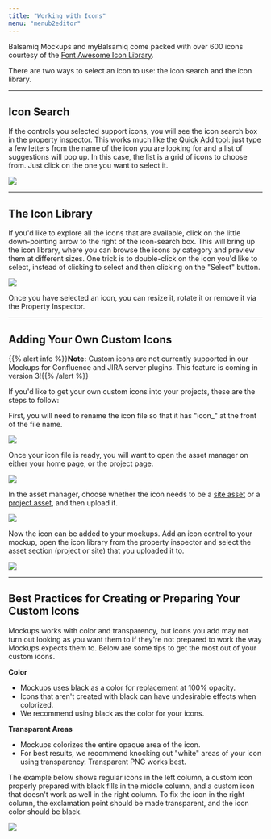 ```yaml
---
title: "Working with Icons"
menu: "menub2editor"
---
```


Balsamiq Mockups and myBalsamiq come packed with over 600 icons courtesy of the [Font Awesome Icon Library](http://fontawesome.io).

There are two ways to select an icon to use: the icon search and the icon library.

* * *

## Icon Search

If the controls you selected support icons, you will see the icon search box in the property inspector. This works much like [the Quick Add tool](../overview/#the-quick-add-tool): just type a few letters from the name of the icon you are looking for and a list of suggestions will pop up. In this case, the list is a grid of icons to choose from. Just click on the one you want to select it.

![](http://media.balsamiq.com/img/support/docs/m4d/help_iconsearch.png)

* * *

## The Icon Library

If you'd like to explore all the icons that are available, click on the little down-pointing arrow to the right of the icon-search box. This will bring up the icon library, where you can browse the icons by category and preview them at different sizes. One trick is to double-click on the icon you'd like to select, instead of clicking to select and then clicking on the "Select" button.

![](http://media.balsamiq.com/img/support/docs/m4d/help_iconlibrary.png)

Once you have selected an icon, you can resize it, rotate it or remove it via the Property Inspector.

* * *

## Adding Your Own Custom Icons

{{% alert info %}}**Note:** Custom icons are not currently supported in our Mockups for Confluence and JIRA server plugins. This feature is coming in version 3!{{% /alert %}}

If you'd like to get your own custom icons into your projects, these are the steps to follow:

First, you will need to rename the icon file so that it has "icon_" at the front of the file name.

![](http://media.balsamiq.com/img/support/docs/m4d/help_customicons.png)

Once your icon file is ready, you will want to open the asset manager on either your home page, or the project page.

![](https://media.balsamiq.com/img/support/docs/myb/assets-menu.png)

In the asset manager, choose whether the icon needs to be a [site asset](https://docs.balsamiq.com/mybalsamiq/home/#site-assets) or a [project asset](https://docs.balsamiq.com/mybalsamiq/project/#adding-and-managing-project-assets), and then upload it.

![](http://media.balsamiq.com/img/support/docs/m4d/help_uploadasset.png)

Now the icon can be added to your mockups. Add an icon control to your mockup, open the icon library from the property inspector and select the asset section (project or site) that you uploaded it to.

![](http://media.balsamiq.com/img/support/docs/m4d/help_customiconlibrary.png)

* * *

## Best Practices for Creating or Preparing Your Custom Icons

Mockups works with color and transparency, but icons you add may not turn out looking as you want them to if they're not prepared to work the way Mockups expects them to. Below are some tips to get the most out of your custom icons.

**Color**

*   Mockups uses black as a color for replacement at 100% opacity.
*   Icons that aren't created with black can have undesirable effects when colorized.
*   We recommend using black as the color for your icons.

**Transparent Areas**

*   Mockups colorizes the entire opaque area of the icon.
*   For best results, we recommend knocking out "white" areas of your icon using transparency. Transparent PNG works best.

The example below shows regular icons in the left column, a custom icon properly prepared with black fills in the middle column, and a custom icon that doesn't work as well in the right column. To fix the icon in the right column, the exclamation point should be made transparent, and the icon color should be black.

![](http://media.balsamiq.com/img/support/docs/m4d/customicon-bestpractice.png)
